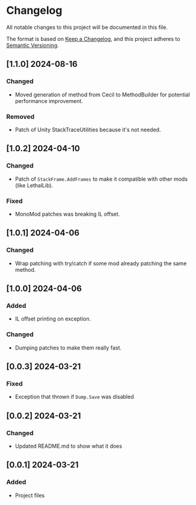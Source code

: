 # Changelog

All notable changes to this project will be documented in this file.

The format is based on [Keep a Changelog](https://keepachangelog.com/en/1.1.0/),
and this project adheres to [Semantic Versioning](https://semver.org/spec/v2.0.0.html).

## [1.1.0] 2024-08-16
### Changed
- Moved generation of method from Cecil to MethodBuilder for potential performance improvement.
### Removed
- Patch of Unity StackTraceUtilities because it's not needed.

## [1.0.2] 2024-04-10
### Changed
- Patch of `StackFrame.AddFrames` to make it compatible with other mods (like LethalLib).
### Fixed
- MonoMod patches was breaking IL offset.

## [1.0.1] 2024-04-06
### Changed
- Wrap patching with try/catch if some mod already patching the same method.

## [1.0.0] 2024-04-06
### Added
- IL offset printing on exception.
### Changed
- Dumping patches to make them really fast.

## [0.0.3] 2024-03-21
### Fixed
- Exception that thrown if `Dump.Save` was disabled

## [0.0.2] 2024-03-21
### Changed
- Updated README.md to show what it does

## [0.0.1] 2024-03-21
### Added
- Project files
